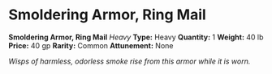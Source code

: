 # Smoldering Armor, Ring Mail

**Smoldering Armor, Ring Mail**
_Heavy_
**Type:** Heavy
**Quantity:** 1
**Weight:** 40 lb
**Price:** 40 gp
**Rarity:** Common
**Attunement:** None

*Wisps of harmless, odorless smoke rise from this armor while it is worn.*
